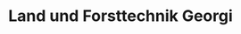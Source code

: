 ---
title: "Land und Forsttechnik Georgi"
url: /steinberg/land-und-forsttechnik-georgi/
shop: Landwirtschaftlich
---